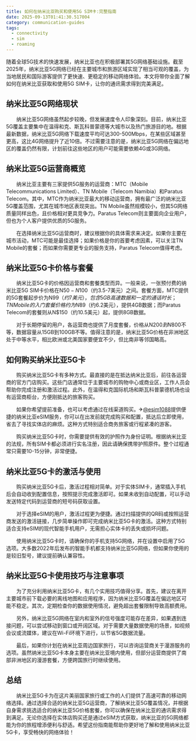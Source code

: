 ```yaml
---
title: 如何在纳米比亚购买和使用5G SIM卡:完整指南
date: 2025-09-13T01:41:30.517004
category: communication-guides
tags:
  - connectivity
  - sim
  - roaming
---
```


随着全球5G技术的快速发展，纳米比亚也在积极部署其5G网络基础设施。截至2025年，纳米比亚5G网络已经在主要城市和旅游区域实现了相当可观的覆盖，为当地居民和国际游客提供了更快速、更稳定的移动网络体验。本文将带你全面了解如何在纳米比亚获取和使用5G SIM卡，让你的通讯需求得到完美满足。

## 纳米比亚5G网络现状

　　纳米比亚5G网络虽然起步较晚，但发展速度令人印象深刻。目前，纳米比亚5G覆盖主要集中在温得和克、斯瓦科普蒙德等大城市以及热门旅游目的地。根据最新数据，纳米比亚5G网络下载速度平均可达300-500Mbps，在某些区域甚至更高，这比4G网络提升了近10倍。不过需要注意的是，纳米比亚5G网络在偏远地区的覆盖仍然有限，计划前往这些地区的用户可能需要依赖4G或3G网络。

## 纳米比亚5G运营商概览

　　纳米比亚主要有三家提供5G服务的运营商：MTC（Mobile Telecommunications Limited）、TN Mobile（Telecom Namibia）和Paratus Telecom。其中，MTC作为纳米比亚最大的移动运营商，拥有最广泛的纳米比亚5G覆盖范围，尤其在城市地区表现突出。TN Mobile虽然规模较小，但其5G网络质量同样出色，且价格相对更具竞争力。Paratus Telecom则主要面向企业用户，但也为个人客户提供优质的5G服务。

　　在选择纳米比亚5G运营商时，建议根据你的具体需求来决定。如果你主要在城市活动，MTC可能是最佳选择；如果价格是你的首要考虑因素，可以关注TN Mobile的套餐；而如果你需要更专业的服务支持，Paratus Telecom值得考虑。

## 纳米比亚5G卡价格与套餐

　　纳米比亚5G卡的价格因运营商和套餐类型而异。一般来说，一张预付费的纳米比亚5G SIM卡价格在N$50-N$100（约3.5-7美元）之间。套餐方面，MTC提供的5G套餐起步价为N$99（约7美元），包含5GB高速数据和一定的通话时长；TN Mobile的入门套餐价格约为N$89（约6.2美元），提供4GB数据；而Paratus Telecom的套餐则从N$150（约10.5美元）起，提供8GB数据。

　　对于长期停留的用户，各运营商也提供了月度套餐，价格从N$200到N$800不等，数据容量从15GB到100GB不等。值得注意的是，纳米比亚5G价格在非洲地区处于中等水平，相比欧洲或北美国家要便宜不少，但比南非等邻国略高。

## 如何购买纳米比亚5G卡

　　购买纳米比亚5G卡有多种方式。最直接的是在抵达纳米比亚后，前往各运营商的官方门店购买。这些门店通常位于主要城市的购物中心或商业区，工作人员会帮助你完成注册和激活过程。此外，在温得和克国际机场和斯瓦科普蒙德机场也设有运营商柜台，方便刚抵达的旅客购买。

　　如果你希望提前准备，也可以考虑通过在线渠道购买。✈[@esim1088](https://t.me/s/esim1088)提供便捷的纳米比亚eSIM服务，你可以在出发前就完成购买和配置，抵达后立即使用，省去了寻找实体店的麻烦。这种方式特别适合商务旅客或行程紧凑的游客。

　　购买纳米比亚5G卡时，你需要提供有效的护照作为身份证明。根据纳米比亚的法规，所有SIM卡都必须进行实名注册，因此请确保携带护照原件。整个过程通常只需要10-15分钟，非常便捷。

## 纳米比亚5G卡的激活与使用

　　购买纳米比亚5G卡后，激活过程相对简单。对于实体SIM卡，通常插入手机后会自动收到配置信息，按照提示完成激活即可。如果未收到自动配置，可以手动发送特定代码到运营商的短号码获取设置。

　　对于选择eSIM的用户，激活过程更为便捷。通过扫描提供的QR码或按照运营商发送的激活链接，几步简单操作即可完成纳米比亚5G卡的激活。这种方式特别适合支持eSIM的现代智能手机用户，无需担心实体卡的丢失或损坏问题。

　　使用纳米比亚5G卡时，请确保你的手机支持5G网络，并在设置中启用了5G选项。大多数2022年后发布的智能手机都支持纳米比亚5G网络，但如果你使用的是较旧型号，建议提前确认兼容性。

## 纳米比亚5G卡使用技巧与注意事项

　　为了充分利用纳米比亚5G卡，有几个实用技巧值得分享。首先，建议在离开主要城市前下载必要的离线地图和应用程序，因为纳米比亚5G覆盖在偏远地区可能不稳定。其次，定期检查你的数据使用情况，避免超出套餐限制导致高额费用。

　　另外，纳米比亚5G网络在室内和室外的信号强度可能存在差异，如果遇到连接问题，可以尝试移动到窗口或开阔区域。对于需要大量数据使用的场景，如视频会议或流媒体，建议在Wi-Fi环境下进行，以节省5G数据流量。

　　最后，如果你计划在纳米比亚周边国家旅行，可以咨询运营商关于漫游服务的选项。虽然纳米比亚5G卡本身主要在纳米比亚境内使用，但部分运营商提供了南部非洲地区的漫游套餐，方便跨国旅行时继续使用。

## 总结

　　纳米比亚5G卡为在这片美丽国家旅行或工作的人们提供了高速可靠的移动网络选择。通过选择合适的纳米比亚5G运营商，了解纳米比亚5G覆盖情况，并根据自身需求挑选适合的纳米比亚5G价格套餐，你可以确保在纳米比亚的通讯需求得到满足。无论你选择在实体店购买还是通过eSIM方式获取，纳米比亚的5G网络都能为你的旅程增添便利与舒适。希望这份指南能帮助你更好地了解和使用纳米比亚5G卡，享受畅快的网络体验！